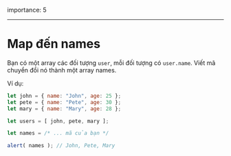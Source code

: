 importance: 5

---

# Map đến names

Bạn có một array các đối tượng `user`, mỗi đối tượng có `user.name`. Viết mã chuyển đổi nó thành một array names.

Ví dụ:

```js no-beautify
let john = { name: "John", age: 25 };
let pete = { name: "Pete", age: 30 };
let mary = { name: "Mary", age: 28 };

let users = [ john, pete, mary ];

let names = /* ... mã của bạn */

alert( names ); // John, Pete, Mary
```

